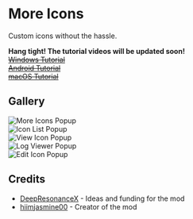 # More Icons
Custom icons without the hassle.

**Hang tight! The tutorial videos will be updated soon!**\
[~~Windows Tutorial~~](https://youtu.be/Dn0S3DPuq08)\
[~~Android Tutorial~~](https://youtu.be/GJKoLUnkyBk)\
[~~macOS Tutorial~~](https://youtu.be/1sI4WJE0yqE)

## Gallery
![More Icons Popup](hiimjustin000.more_icons/more-icons-popup.png?width=300)\
![Icon List Popup](hiimjustin000.more_icons/icon-list-popup.png?width=300)\
![View Icon Popup](hiimjustin000.more_icons/view-icon-popup.png?width=300)\
![Log Viewer Popup](hiimjustin000.more_icons/log-viewer-popup.png?width=300)\
![Edit Icon Popup](hiimjustin000.more_icons/edit-icon-popup.png?width=300)

## Credits
- [DeepResonanceX](user:5668656) - Ideas and funding for the mod
- [hiimjasmine00](user:7466002) - Creator of the mod